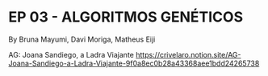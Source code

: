 # EP 03 - ALGORITMOS GENÉTICOS
 By Bruna Mayumi, Davi Moriga, Matheus Eiji
 
AG: Joana Sandiego, a Ladra Viajante
https://crivelaro.notion.site/AG-Joana-Sandiego-a-Ladra-Viajante-9f0a8ec0b28a43368aee1bdd24265738
